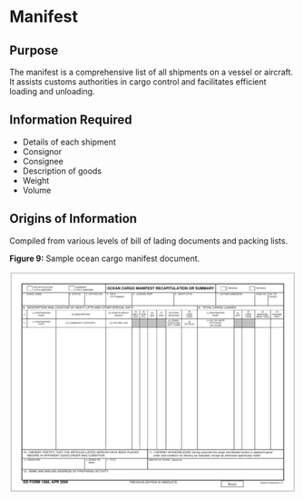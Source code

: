 # Manifest

## Purpose

The manifest is a comprehensive list of all shipments on a vessel or aircraft. It assists customs authorities in cargo control and facilitates efficient loading and unloading.

## Information Required

+ Details of each shipment
+ Consignor
+ Consignee
+ Description of goods
+ Weight
+ Volume

## Origins of Information

Compiled from various levels of bill of lading documents and packing lists.

**Figure 9:** Sample ocean cargo manifest document.

![Manifest](IMG/Manifest.png)
